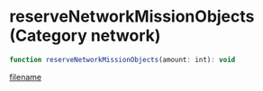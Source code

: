 # reserveNetworkMissionObjects (Category network)

```js
function reserveNetworkMissionObjects(amount: int): void
```

[filename](reserveNetworkMissionObjects_m.md ':include')